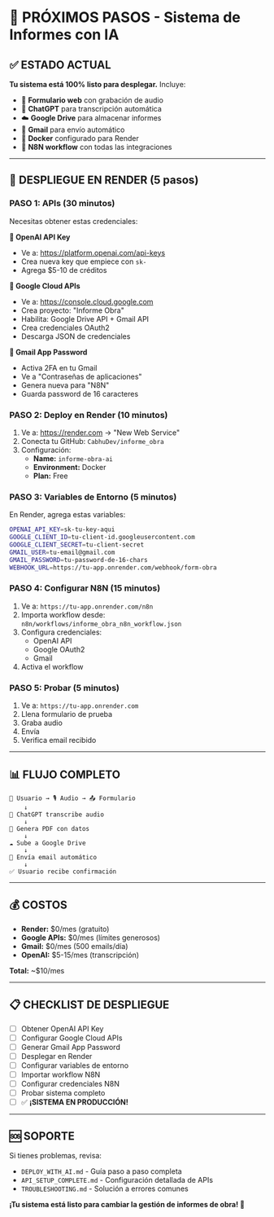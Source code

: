 # 🎯 PRÓXIMOS PASOS - Sistema de Informes con IA

## ✅ ESTADO ACTUAL
**Tu sistema está 100% listo para desplegar.** Incluye:

- 📱 **Formulario web** con grabación de audio
- 🤖 **ChatGPT** para transcripción automática  
- ☁️ **Google Drive** para almacenar informes
- 📧 **Gmail** para envío automático
- 🐳 **Docker** configurado para Render
- 🔄 **N8N workflow** con todas las integraciones

---

## 🚀 DESPLIEGUE EN RENDER (5 pasos)

### PASO 1: APIs (30 minutos)
Necesitas obtener estas credenciales:

**🔑 OpenAI API Key**
- Ve a: https://platform.openai.com/api-keys
- Crea nueva key que empiece con `sk-`
- Agrega $5-10 de créditos

**🔑 Google Cloud APIs**
- Ve a: https://console.cloud.google.com
- Crea proyecto: "Informe Obra"
- Habilita: Google Drive API + Gmail API
- Crea credenciales OAuth2
- Descarga JSON de credenciales

**🔑 Gmail App Password**
- Activa 2FA en tu Gmail
- Ve a "Contraseñas de aplicaciones"
- Genera nueva para "N8N"
- Guarda password de 16 caracteres

### PASO 2: Deploy en Render (10 minutos)
1. Ve a: https://render.com → "New Web Service"
2. Conecta tu GitHub: `CabhuDev/informe_obra`
3. Configuración:
   - **Name:** `informe-obra-ai`
   - **Environment:** Docker
   - **Plan:** Free

### PASO 3: Variables de Entorno (5 minutos)
En Render, agrega estas variables:

```bash
OPENAI_API_KEY=sk-tu-key-aqui
GOOGLE_CLIENT_ID=tu-client-id.googleusercontent.com
GOOGLE_CLIENT_SECRET=tu-client-secret
GMAIL_USER=tu-email@gmail.com
GMAIL_PASSWORD=tu-password-de-16-chars
WEBHOOK_URL=https://tu-app.onrender.com/webhook/form-obra
```

### PASO 4: Configurar N8N (15 minutos)
1. Ve a: `https://tu-app.onrender.com/n8n`
2. Importa workflow desde: `n8n/workflows/informe_obra_n8n_workflow.json`
3. Configura credenciales:
   - OpenAI API
   - Google OAuth2
   - Gmail
4. Activa el workflow

### PASO 5: Probar (5 minutos)
1. Ve a: `https://tu-app.onrender.com`
2. Llena formulario de prueba
3. Graba audio
4. Envía
5. Verifica email recibido

---

## 📊 FLUJO COMPLETO

```
📱 Usuario → 🎙️ Audio → 📤 Formulario
    ↓
🤖 ChatGPT transcribe audio
    ↓  
📄 Genera PDF con datos
    ↓
☁️ Sube a Google Drive
    ↓
📧 Envía email automático
    ↓
✅ Usuario recibe confirmación
```

---

## 💰 COSTOS
- **Render:** $0/mes (gratuito)
- **Google APIs:** $0/mes (límites generosos) 
- **Gmail:** $0/mes (500 emails/día)
- **OpenAI:** $5-15/mes (transcripción)

**Total:** ~$10/mes

---

## 📋 CHECKLIST DE DESPLIEGUE

- [ ] Obtener OpenAI API Key
- [ ] Configurar Google Cloud APIs
- [ ] Generar Gmail App Password
- [ ] Desplegar en Render
- [ ] Configurar variables de entorno
- [ ] Importar workflow N8N
- [ ] Configurar credenciales N8N
- [ ] Probar sistema completo
- [ ] ✅ **¡SISTEMA EN PRODUCCIÓN!**

---

## 🆘 SOPORTE

Si tienes problemas, revisa:
- `DEPLOY_WITH_AI.md` - Guía paso a paso completa
- `API_SETUP_COMPLETE.md` - Configuración detallada de APIs
- `TROUBLESHOOTING.md` - Solución a errores comunes

**¡Tu sistema está listo para cambiar la gestión de informes de obra! 🚀**
